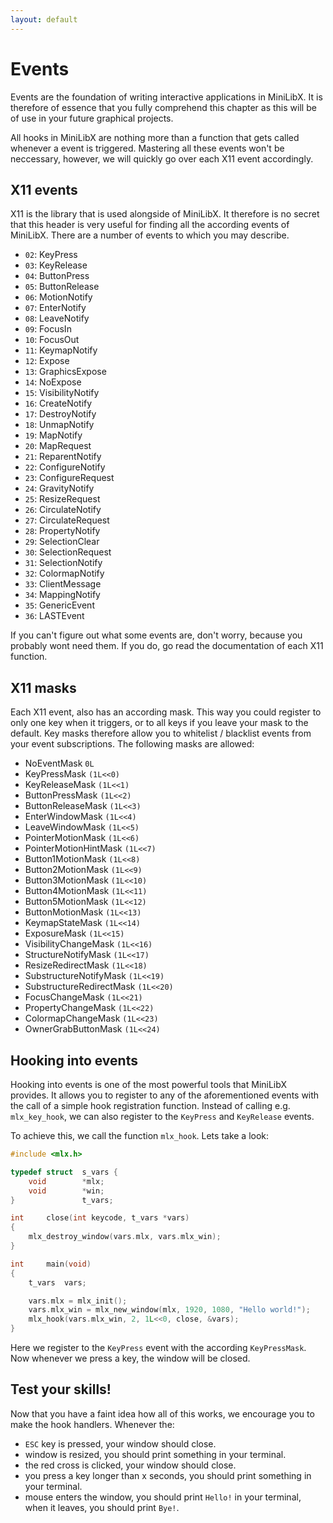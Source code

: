 ```yaml
---
layout: default
---
```


# Events

Events are the foundation of writing interactive applications in MiniLibX. It is
therefore of essence that you fully comprehend this chapter as this will be of
use in your future graphical projects.

All hooks in MiniLibX are nothing more than a function that gets called whenever
a event is triggered. Mastering all these events won't be neccessary, however,
we will quickly go over each X11 event accordingly.

## X11 events

X11 is the library that is used alongside of MiniLibX. It therefore is no secret
that this header is very useful for finding all the according events of
MiniLibX. There are a number of events to which you may describe.

- `02`: KeyPress
- `03`: KeyRelease
- `04`: ButtonPress
- `05`: ButtonRelease
- `06`: MotionNotify
- `07`: EnterNotify
- `08`: LeaveNotify
- `09`: FocusIn
- `10`: FocusOut
- `11`: KeymapNotify
- `12`: Expose
- `13`: GraphicsExpose
- `14`: NoExpose
- `15`: VisibilityNotify
- `16`: CreateNotify
- `17`: DestroyNotify
- `18`: UnmapNotify
- `19`: MapNotify
- `20`: MapRequest
- `21`: ReparentNotify
- `22`: ConfigureNotify
- `23`: ConfigureRequest
- `24`: GravityNotify
- `25`: ResizeRequest
- `26`: CirculateNotify
- `27`: CirculateRequest
- `28`: PropertyNotify
- `29`: SelectionClear
- `30`: SelectionRequest
- `31`: SelectionNotify
- `32`: ColormapNotify
- `33`: ClientMessage
- `34`: MappingNotify
- `35`: GenericEvent
- `36`: LASTEvent

If you can't figure out what some events are, don't worry, because you probably
wont need them. If you do, go read the documentation of each X11 function.

## X11 masks

Each X11 event, also has an according mask. This way you could register to only
one key when it triggers, or to all keys if you leave your mask to the default.
Key masks therefore allow you to whitelist / blacklist events from your event
subscriptions. The following masks are allowed:

- NoEventMask `0L`
- KeyPressMask `(1L<<0)`  
- KeyReleaseMask `(1L<<1)`  
- ButtonPressMask `(1L<<2)`  
- ButtonReleaseMask `(1L<<3)`  
- EnterWindowMask `(1L<<4)`  
- LeaveWindowMask `(1L<<5)`  
- PointerMotionMask `(1L<<6)`  
- PointerMotionHintMask `(1L<<7)`  
- Button1MotionMask `(1L<<8)`  
- Button2MotionMask `(1L<<9)`  
- Button3MotionMask `(1L<<10)` 
- Button4MotionMask `(1L<<11)` 
- Button5MotionMask `(1L<<12)` 
- ButtonMotionMask `(1L<<13)` 
- KeymapStateMask `(1L<<14)`
- ExposureMask `(1L<<15)` 
- VisibilityChangeMask `(1L<<16)` 
- StructureNotifyMask `(1L<<17)` 
- ResizeRedirectMask `(1L<<18)` 
- SubstructureNotifyMask `(1L<<19)` 
- SubstructureRedirectMask `(1L<<20)` 
- FocusChangeMask `(1L<<21)` 
- PropertyChangeMask `(1L<<22)` 
- ColormapChangeMask `(1L<<23)` 
- OwnerGrabButtonMask `(1L<<24)` 

## Hooking into events

Hooking into events is one of the most powerful tools that MiniLibX provides. It
allows you to register to any of the aforementioned events with the call of a
simple hook registration function. Instead of calling e.g. `mlx_key_hook`, we
can also register to the `KeyPress` and `KeyRelease` events. 

To achieve this, we call the function `mlx_hook`. Lets take a look:

```c
#include <mlx.h>

typedef struct	s_vars {
	void		*mlx;
	void		*win;
}				t_vars;

int		close(int keycode, t_vars *vars)
{
    mlx_destroy_window(vars.mlx, vars.mlx_win);
}

int     main(void)
{
	t_vars	vars;

    vars.mlx = mlx_init();
    vars.mlx_win = mlx_new_window(mlx, 1920, 1080, "Hello world!");
	mlx_hook(vars.mlx_win, 2, 1L<<0, close, &vars);
} 
```

Here we register to the `KeyPress` event with the according `KeyPressMask`. Now
whenever we press a key, the window will be closed.

## Test your skills!

Now that you have a faint idea how all of this works, we encourage you to make
the hook handlers. Whenever the:
- `ESC` key is pressed, your window should close.
- window is resized, you should print something in your terminal.
- the red cross is clicked, your window should close.
- you press a key longer than x seconds, you should print something in your
terminal.
- mouse enters the window, you should print `Hello!` in your terminal, when it
leaves, you should print `Bye!`.

